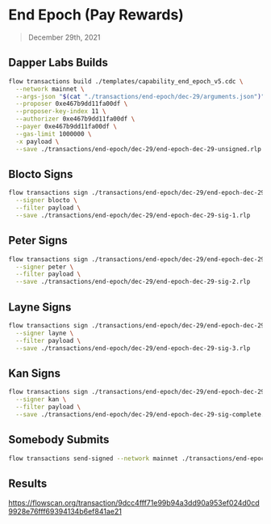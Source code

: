 # End Epoch (Pay Rewards)
> December 29th, 2021


## Dapper Labs Builds

```sh
flow transactions build ./templates/capability_end_epoch_v5.cdc \
  --network mainnet \
  --args-json "$(cat "./transactions/end-epoch/dec-29/arguments.json")" \
  --proposer 0xe467b9dd11fa00df \
  --proposer-key-index 11 \
  --authorizer 0xe467b9dd11fa00df \
  --payer 0xe467b9dd11fa00df \
  --gas-limit 1000000 \
  -x payload \
  --save ./transactions/end-epoch/dec-29/end-epoch-dec-29-unsigned.rlp
```

## Blocto Signs

```sh
flow transactions sign ./transactions/end-epoch/dec-29/end-epoch-dec-29-unsigned.rlp \
  --signer blocto \
  --filter payload \
  --save ./transactions/end-epoch/dec-29/end-epoch-dec-29-sig-1.rlp
```

## Peter Signs

```sh
flow transactions sign ./transactions/end-epoch/dec-29/end-epoch-dec-29-sig-1.rlp \
  --signer peter \
  --filter payload \
  --save ./transactions/end-epoch/dec-29/end-epoch-dec-29-sig-2.rlp
```

## Layne Signs

```sh
flow transactions sign ./transactions/end-epoch/dec-29/end-epoch-dec-29-sig-2.rlp \
  --signer layne \
  --filter payload \
  --save ./transactions/end-epoch/dec-29/end-epoch-dec-29-sig-3.rlp
```

## Kan Signs

```sh
flow transactions sign ./transactions/end-epoch/dec-29/end-epoch-dec-29-sig-3.rlp \
  --signer kan \
  --filter payload \
  --save ./transactions/end-epoch/dec-29/end-epoch-dec-29-sig-complete.rlp
```

## Somebody Submits

```sh
flow transactions send-signed --network mainnet ./transactions/end-epoch/dec-29/end-epoch-dec-29-sig-complete.rlp
```

## Results

https://flowscan.org/transaction/9dcc4fff71e99b94a3dd90a953ef024d0cd9928e76fff69394134b6ef841ae21
